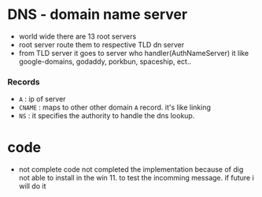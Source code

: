 # DNS - domain name server

- world wide there are 13 root servers
- root server route them to respective TLD dn server
- from TLD server it goes to server who handler(AuthNameServer) it like google-domains, godaddy, porkbun, spaceship, ect..

### Records

- `A` : ip of server
- `CNAME` : maps to other other domain `A` record. it's like linking
- `NS` : it specifies the authority to handle the dns lookup.

# code

- not complete code not completed the implementation because of dig not able to install in the win 11. to test the incomming message.
  if future i will do it
